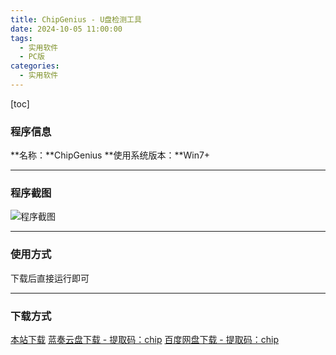 ```yaml
---
title: ChipGenius - U盘检测工具
date: 2024-10-05 11:00:00
tags:
  - 实用软件
  - PC版
categories:
  - 实用软件
---
```


[toc]

### 程序信息

**名称：**ChipGenius
**使用系统版本：**Win7+

---

### 程序截图

![程序截图](https://cdn-jsdelivr.pages.dev/gh/Niomaor/hexoimages@main/1728105455000.png)

---

### 使用方式

下载后直接运行即可

---

### 下载方式

[本站下载](https://hub.tplus.eu.org/Niomaor/dlfiles/raw/master/ChipGenius_v4_18_0203.exe)
[蓝奏云盘下载 - 提取码：chip](https://wwqd.lanzoul.com/iCj562bof97e)
[百度网盘下载 - 提取码：chip](https://pan.baidu.com/s/1gck5klJtxrGITT4s8SFLfA?pwd=chip)